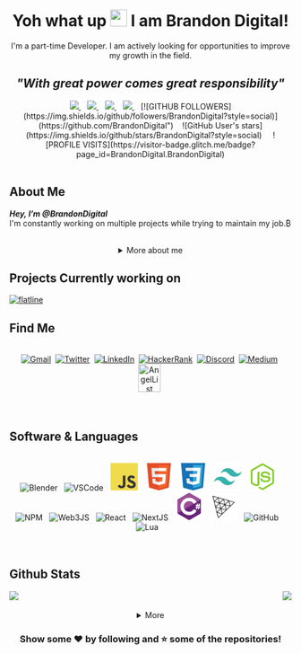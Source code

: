 <H1 align='center'>Yoh what up <img src="https://raw.githubusercontent.com/MartinHeinz/MartinHeinz/master/wave.gif" width="30px" height="30px"> I am Brandon Digital!</H1>
<p align='center'>I'm a part-time Developer. I am actively looking for opportunities to improve my growth in the field.</p>
<i><h2 align="center">"With great power comes great responsibility"</h2></i>

<p align='center'>
<a href="https://twitter.com/brandondigital_">
  <img src="https://img.shields.io/badge/twitter-%231DA1F2.svg?&style=for-the-badge&logo=twitter&logoColor=white" />
</a>&nbsp;&nbsp;
<a href="mailto:brandon@brandondigital.design">
  <img src="https://img.shields.io/badge/email-%23D14836.svg?&style=for-the-badge&logo=gmail&logoColor=white" />
</a>&nbsp;&nbsp;
<a href="https://www.linkedin.com/in/brandondiehl/">
  <img src="https://img.shields.io/badge/linkedin-%230077B5.svg?&style=for-the-badge&logo=linkedin&logoColor=white" />
</a>&nbsp;&nbsp;
<a href="https://stackoverflow.com/users/19077288/brandondigital">
  <img src="https://img.shields.io/badge/stackoverflow-yellow?&style=for-the-badge&logo=stackoverflow&logoColor=white" />
</a>&nbsp;&nbsp;
[![GITHUB FOLLOWERS](https://img.shields.io/github/followers/BrandonDigital?style=social)](https://github.com/BrandonDigital")&nbsp; &nbsp;
![GitHub User's stars](https://img.shields.io/github/stars/BrandonDigital?style=social) &nbsp; &nbsp;
![PROFILE VISITS](https://visitor-badge.glitch.me/badge?page_id=BrandonDigital.BrandonDigital)<br><br>
</p>



## About Me

***Hey, I’m @BrandonDigital***
<br>
I'm constantly working on multiple projects while trying to maintain my job.₿<br><br>

<details>
  <summary align="center">More about me</summary>
  
Experience:
  
- 1.5 years Fivem Development

</details>

## Projects Currently working on
[![flatline](https://imgur.com/K8ogPSf.png)](https://flatlinerp.online)

## Find Me

<br/>
<div align="center">
<a href="mailto:brandon@brandondigitaldesign"> <img src="https://user-images.githubusercontent.com/100613640/167249537-2538da78-a5c8-41d0-b7b8-4cd7503f43e6.png" title="Gmail" width='50'></a>&nbsp;
<a href="https://twitter.com/brandondigital_"> <img src="https://user-images.githubusercontent.com/100613640/167250432-26046656-736f-4f5d-83a7-7df1d5859a17.png" title="Twitter" width='50'></a>&nbsp;
<a href="https://www.linkedin.com/in/brandondiehl/"> <img src="https://user-images.githubusercontent.com/100613640/167250457-c7030156-9316-4903-8215-477f2c31990f.png" title="LinkedIn" width='50'></a>&nbsp;
<a href="https://www.hackerrank.com/brandondigital"> <img src="https://user-images.githubusercontent.com/100613640/167250493-d24e9dba-837b-47f5-837b-016a7e83d3a3.png" title="HackerRank" width='50'></a>&nbsp;
<a href="https://discordapp.com/users/BrandonD#0032"> <img src="https://user-images.githubusercontent.com/100613640/167250511-33460d5c-cd81-4aa8-b484-78ec949e6a24.png" title="Discord" width='50'></a>&nbsp;
<a href="https://medium.com/@brandon_digital"> <img src="https://user-images.githubusercontent.com/100613640/167250523-0a4321fb-4554-4be8-a60e-d07a4a0a01bc.png" title="Medium" width='50'></a>&nbsp;
<a href="https://angel.co/u/brandon-digital"> <img src="https://user-images.githubusercontent.com/100613640/167265315-a13b030d-5af0-4d3e-91d8-98af834e59a4.png" title="AngelList" width='40' height="50"></a>&nbsp;
</div><br/><br/>

          
## Software & Languages

<br/>
<link rel="stylesheet" href="https://cdn.jsdelivr.net/gh/devicons/devicon@v2.15.1/devicon.min.css">
          
<div align="center">  
  <img src="https://cdn.jsdelivr.net/gh/devicons/devicon/icons/blender/blender-original.svg" title="Blender" alt="Blender" width="50" height="50"/>&nbsp;&nbsp;
  <img src="https://cdn.jsdelivr.net/gh/devicons/devicon/icons/vscode/vscode-original.svg" title="Visual Studio Code" alt="VSCode" width="50" height="50"/>&nbsp;&nbsp;
  <img src="https://github.com/devicons/devicon/blob/master/icons/javascript/javascript-original.svg" title="JavaScript" alt="JavaScript" width="50"                      height="50"/>&nbsp;&nbsp;  
  <img src="https://github.com/devicons/devicon/blob/master/icons/html5/html5-original.svg" title="HTML5" alt="HTML" width="50" height="50"/>&nbsp;&nbsp;
  <img src="https://github.com/devicons/devicon/blob/master/icons/css3/css3-original.svg"  title="CSS3" alt="CSS" width="50" height="50"/>&nbsp;&nbsp;
  <img src="https://github.com/devicons/devicon/blob/master/icons/tailwindcss/tailwindcss-plain.svg"  title="Tailwindcss" alt="Tailwindcss" width="50" height="50"/>&nbsp;&nbsp;
  <img src="https://github.com/devicons/devicon/blob/master/icons/nodejs/nodejs-original.svg" title="NodeJS" alt="NodeJS" width="50" height="50"/>&nbsp;&nbsp;
  <img src="https://cdn.jsdelivr.net/gh/devicons/devicon/icons/npm/npm-original-wordmark.svg" title="Node Package Manager" alt="NPM" width="50" height="50"/>&nbsp;&nbsp;
  <img src="https://jirasupport.files.wordpress.com/2018/04/web3.png" title="Web3JS" alt="Web3JS" width="50" height="50"/>&nbsp;&nbsp;
  <img src="https://cdn.jsdelivr.net/gh/devicons/devicon/icons/react/react-original.svg" title="ReactJS" alt="React" width="50" height="50"/>&nbsp;&nbsp;
  <img src="https://www.svgrepo.com/show/354113/nextjs-icon.svg" title="NextJS" alt="NextJS" width="50" height="50"/>&nbsp;&nbsp;
  <img src="https://github.com/devicons/devicon/blob/master/icons/csharp/csharp-original.svg" title="C#" alt="C++" width="50" height="50"/>&nbsp;&nbsp;
  <img src="https://github.com/devicons/devicon/blob/master/icons/threejs/threejs-original.svg" title="Three js" alt="Threejs" width="50" height="50"/>&nbsp;&nbsp;
  <img src="https://cdn.jsdelivr.net/gh/devicons/devicon/icons/github/github-original.svg" title="GitHub" alt="GitHub" width="50" height="50"/>&nbsp; &nbsp;
  <img src="https://cdn.jsdelivr.net/gh/devicons/devicon/icons/lua/lua-original.svg" title="Lua" alt="Lua" width="50" height="50"/>&nbsp; &nbsp;
             
</div><br><br>




## Github Stats

<img align="left" height="170px" src="https://github-readme-stats.vercel.app/api/top-langs/?username=brandondigital&exclude_repo=best-lucky1030.github.io,free-for-dev&layout=compact&langs_count=8&theme=radical"/>
<img align="right" height="170px" src="https://github-readme-stats.vercel.app/api?username=brandondigital&sshow_icons=true&theme=radical&count_private=true"/>
<br/>
<br/>
<details>
  <summary align="center">More</summary>
    <img src="http://github-profile-summary-cards.vercel.app/api/cards/profile-details?username=brandondigital&theme=radical" width="800"/>
    <br>
    <img src="http://github-profile-summary-cards.vercel.app/api/cards/repos-per-language?username=brandondigital&theme=radical" width="375"/>
    <br>
    <img src="http://github-profile-summary-cards.vercel.app/api/cards/most-commit-language?username=brandondigital&theme=radical" width="375"/>
    <br>

    <img src="http://github-profile-summary-cards.vercel.app/api/cards/stats?username=brandondigital&theme=radical" width="375"/>
  <br>
  <img src="http://github-profile-summary-cards.vercel.app/api/cards/productive-time?username=brandondigital&theme=radical" width="375"/>
  
  ## Github Trophies

  <br/>
  <div align="center">
  <img src="https://github-profile-trophy.vercel.app/?username=brandondigital&theme=juicyfresh&no-frame=false" height=130>
  </div><br/><br/>
</details>

<div align="center">

### Show some ❤️ by following and ⭐ some of the repositories!

</div>
